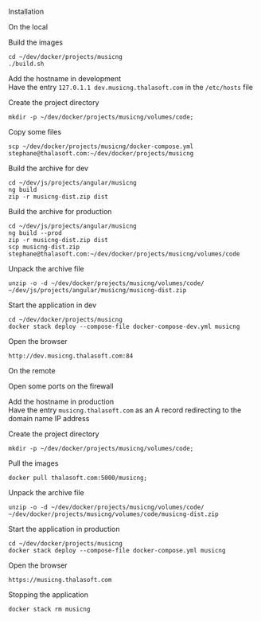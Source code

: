 Installation

On the local

Build the images
```
cd ~/dev/docker/projects/musicng
./build.sh
```

Add the hostname in development  
Have the entry `127.0.1.1 dev.musicng.thalasoft.com` in the `/etc/hosts` file

Create the project directory
```
mkdir -p ~/dev/docker/projects/musicng/volumes/code;
```

Copy some files
```
scp ~/dev/docker/projects/musicng/docker-compose.yml stephane@thalasoft.com:~/dev/docker/projects/musicng
```

Build the archive for dev
```
cd ~/dev/js/projects/angular/musicng
ng build
zip -r musicng-dist.zip dist
```

Build the archive for production
```
cd ~/dev/js/projects/angular/musicng
ng build --prod
zip -r musicng-dist.zip dist
scp musicng-dist.zip stephane@thalasoft.com:~/dev/docker/projects/musicng/volumes/code
```

Unpack the archive file
```
unzip -o -d ~/dev/docker/projects/musicng/volumes/code/ ~/dev/js/projects/angular/musicng/musicng-dist.zip
```

Start the application in dev
```
cd ~/dev/docker/projects/musicng
docker stack deploy --compose-file docker-compose-dev.yml musicng
```

Open the browser
```
http://dev.musicng.thalasoft.com:84
```

On the remote

Open some ports on the firewall

Add the hostname in production  
Have the entry `musicng.thalasoft.com` as an A record redirecting to the domain name IP address

Create the project directory
```
mkdir -p ~/dev/docker/projects/musicng/volumes/code;
```

Pull the images
```  
docker pull thalasoft.com:5000/musicng;
```

Unpack the archive file
```
unzip -o -d ~/dev/docker/projects/musicng/volumes/code/ ~/dev/docker/projects/musicng/volumes/code/musicng-dist.zip
```

Start the application in production
```
cd ~/dev/docker/projects/musicng
docker stack deploy --compose-file docker-compose.yml musicng
```

Open the browser
```
https://musicng.thalasoft.com
```

Stopping the application
```
docker stack rm musicng
```

